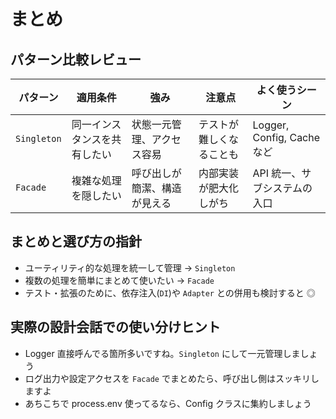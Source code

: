 # まとめ

## パターン比較レビュー

| パターン    | 適用条件                     | 強み                         | 注意点                   | よく使うシーン               |
| ----------- | ---------------------------- | ---------------------------- | ------------------------ | ---------------------------- |
| `Singleton` | 同一インスタンスを共有したい | 状態一元管理、アクセス容易   | テストが難しくなることも | Logger, Config, Cache など   |
| `Facade`    | 複雑な処理を隠したい         | 呼び出しが簡潔、構造が見える | 内部実装が肥大化しがち   | API 統一、サブシステムの入口 |

## まとめと選び方の指針

- ユーティリティ的な処理を統一して管理 → `Singleton`
- 複数の処理を簡単にまとめて使いたい → `Facade`
- テスト・拡張のために、依存注入(`DI`)や `Adapter` との併用も検討すると ◎

## 実際の設計会話での使い分けヒント

- Logger 直接呼んでる箇所多いですね。`Singleton` にして一元管理しましょう
- ログ出力や設定アクセスを `Facade` でまとめたら、呼び出し側はスッキリしますよ
- あちこちで process.env 使ってるなら、Config クラスに集約しましょう
